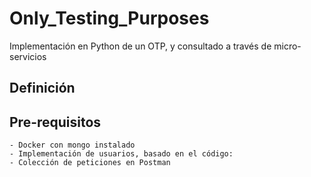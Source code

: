 # Only_Testing_Purposes
Implementación en Python de un OTP, y consultado a través de micro-servicios

## Definición


## Pre-requisitos
    - Docker con mongo instalado
    - Implementación de usuarios, basado en el código: 
    - Colección de peticiones en Postman

## 